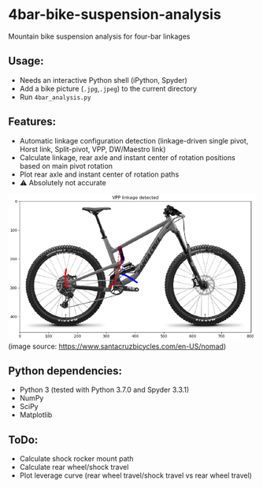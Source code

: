 # 4bar-bike-suspension-analysis

Mountain bike suspension analysis for four-bar linkages

## Usage:

* Needs an interactive Python shell (iPython, Spyder)
* Add a bike picture (`.jpg`,`.jpeg`) to the  current directory
* Run `4bar_analysis.py`

## Features:

* Automatic linkage configuration detection (linkage-driven single pivot, Horst link, Split-pivot, VPP, DW/Maestro link)
* Calculate linkage, rear axle and instant center of rotation positions based on main pivot rotation
* Plot rear axle and instant center of rotation paths
* :warning: Absolutely not accurate

![4bar_analysis.png](4bar_analysis.png)
(image source: https://www.santacruzbicycles.com/en-US/nomad)

## Python dependencies:

* Python 3 (tested with Python 3.7.0 and Spyder 3.3.1)
* NumPy
* SciPy
* Matplotlib

## ToDo:

* Calculate shock rocker mount path
* Calculate rear wheel/shock travel
* Plot leverage curve (rear wheel travel/shock travel vs rear wheel travel)
